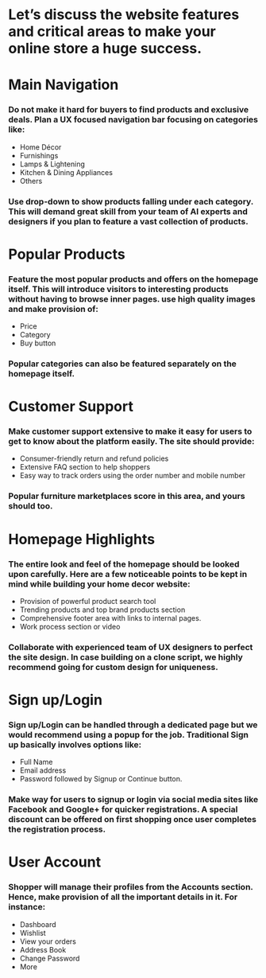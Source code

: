 # Let’s discuss the website features and critical areas to make your online store a huge success.


# Main Navigation
### Do not make it hard for buyers to find products and exclusive deals. Plan a UX focused navigation bar focusing on categories like:

* Home Décor
* Furnishings
* Lamps & Lightening
* Kitchen & Dining Appliances
* Others
### Use drop-down to show products falling under each category. This will demand great skill from your team of AI experts and designers if you plan to feature a vast collection of products.

# Popular Products
### Feature the most popular products and offers on the homepage itself. This will introduce visitors to interesting products without having to browse inner pages. use high quality images and make provision of:

* Price
* Category
* Buy button
### Popular categories can also be featured separately on the homepage itself.

# Customer Support
### Make customer support extensive to make it easy for users to get to know about the platform easily. The site should provide:

* Consumer-friendly return and refund policies
* Extensive FAQ section to help shoppers
* Easy way to track orders using the order number and mobile number
### Popular furniture marketplaces score in this area, and yours should too.

# Homepage Highlights
### The entire look and feel of the homepage should be looked upon carefully. Here are a few noticeable points to be kept in mind while building your home decor website:

* Provision of powerful product search tool
* Trending products and top brand products section
* Comprehensive footer area with links to internal pages.
* Work process section or video
### Collaborate with experienced team of UX designers to perfect the site design. In case building on a clone script, we highly recommend going for custom design for uniqueness.

# Sign up/Login
### Sign up/Login can be handled through a dedicated page but we would recommend using a popup for the job.  Traditional Sign up basically involves options like:

* Full Name
* Email address
* Password followed by Signup or Continue button.
### Make way for users to signup or login via social media sites like Facebook and Google+ for quicker registrations. A special discount can be offered on first shopping once user completes the registration process.

# User Account
### Shopper will manage their profiles from the Accounts section. Hence, make provision of all the important details in it. For instance:

* Dashboard
* Wishlist
* View your orders
* Address Book
* Change Password
* More

